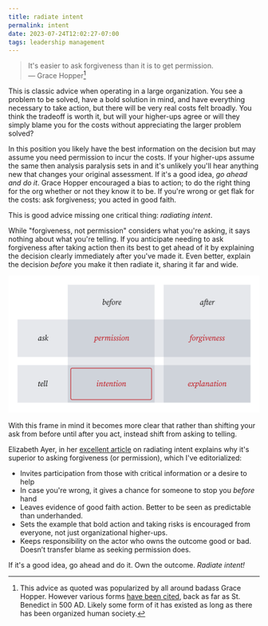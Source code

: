```yaml
---
title: radiate intent
permalink: intent
date: 2023-07-24T12:02:27-07:00
tags: leadership management
---
```


> It's easier to ask forgiveness than it is to get permission.<br/> — Grace
> Hopper[^1]

[^1]:
    This advice as quoted was popularized by all around badass Grace Hopper.
    However various forms
    [have been cited](https://quoteinvestigator.com/2018/06/19/forgive/), back
    as far as St. Benedict in 500 AD. Likely some form of it has existed as long
    as there has been organized human society.

This is classic advice when operating in a large organization. You see a problem
to be solved, have a bold solution in mind, and have everything necessary to
take action, but there will be very real costs felt broadly. You think the
tradeoff is worth it, but will your higher-ups agree or will they simply blame
you for the costs without appreciating the larger problem solved?

In this position you likely have the best information on the decision but may
assume you need permission to incur the costs. If your higher-ups assume the
same then analysis paralysis sets in and it's unlikely you'll hear anything new
that changes your original assessment. If it's a good idea, _go ahead and do
it_. Grace Hopper encouraged a bias to action; to do the right thing for the org
whether or not they know it to be. If you're wrong or get flak for the costs:
ask forgiveness; you acted in good faith.

This is good advice missing one critical thing: _radiating intent_.

While "forgiveness, not permission" considers what you're asking, it says
nothing about what you're telling. If you anticipate needing to ask forgiveness
after taking action then its best to get ahead of it by explaining the decision
clearly immediately after you've made it. Even better, explain the decision
_before_ you make it then radiate it, sharing it far and wide.

![intent](../media/222f597868763d3e.svg)

With this frame in mind it becomes more clear that rather than shifting your ask
from before until after you act, instead shift from asking to telling.

Elizabeth Ayer, in her
[excellent article](https://medium.com/@ElizAyer/dont-ask-forgiveness-radiate-intent-d36fd22393a3)
on radiating intent explains why it's superior to asking forgiveness (or
permission), which I've editorialized:

- Invites participation from those with critical information or a desire to help
- In case you're wrong, it gives a chance for someone to stop you _before_ hand
- Leaves evidence of good faith action. Better to be seen as predictable than
  underhanded.
- Sets the example that bold action and taking risks is encouraged from
  everyone, not just organizational higher-ups.
- Keeps responsibility on the actor who owns the outcome good or bad. Doesn’t
  transfer blame as seeking permission does.

If it's a good idea, go ahead and do it. Own the outcome. _Radiate intent!_
